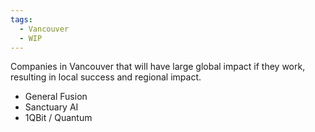 ```yaml
---
tags:
  - Vancouver
  - WIP
---
```

Companies in Vancouver that will have large global impact if they work, resulting in local success and regional impact.

* General Fusion
* Sanctuary AI
* 1QBit / Quantum